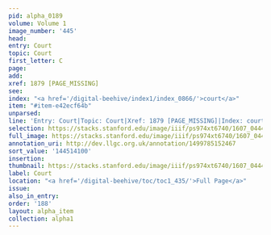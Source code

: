 ```yaml
---
pid: alpha_0189
volume: Volume 1
image_number: '445'
head:
entry: Court
topic: Court
first_letter: C
page:
add:
xref: 1879 [PAGE_MISSING]
see:
index: "<a href='/digital-beehive/index1/index_0866/'>court</a>"
item: "#item-e42ecf64b"
unparsed:
line: 'Entry: Court|Topic: Court|Xref: 1879 [PAGE_MISSING]|Index: court|#item-e42ecf64b'
selection: https://stacks.stanford.edu/image/iiif/ps974xt6740/1607_0444/339,4100,3159,609/full/0/default.jpg
full_image: https://stacks.stanford.edu/image/iiif/ps974xt6740/1607_0444/full/full/0/default.jpg
annotation_uri: http://dev.llgc.org.uk/annotation/1499785152467
sort_value: '144514100'
insertion:
thumbnail: https://stacks.stanford.edu/image/iiif/ps974xt6740/1607_0444/339,4100,600,180/250,/0/default.jpg
label: Court
location: "<a href='/digital-beehive/toc/toc1_435/'>Full Page</a>"
issue:
also_in_entry:
order: '188'
layout: alpha_item
collection: alpha1
---
```

